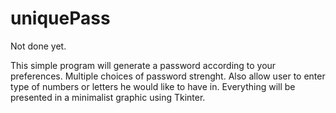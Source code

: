 # uniquePass

Not done yet.

This simple program will generate a password according to your preferences. 
Multiple choices of password strenght. Also allow user to enter type of numbers or letters he would like to have in. 
Everything will be presented in a minimalist graphic using Tkinter.
